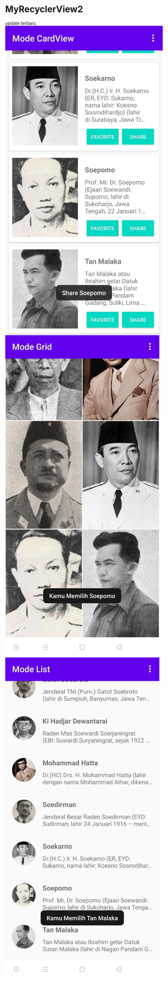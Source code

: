 # MyRecyclerView2
update terbaru
![alt text](https://github.com/1nt4ni/MyRecyclerView2/blob/master/1.jpeg)
![alt text](https://github.com/1nt4ni/MyRecyclerView2/blob/master/2.jpeg)
![alt text](https://github.com/1nt4ni/MyRecyclerView2/blob/master/3.jpeg)
